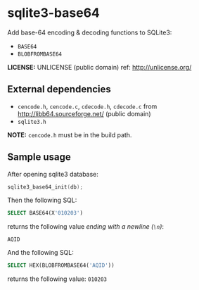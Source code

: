 # sqlite3-base64

Add base-64 encoding & decoding functions to SQLite3:

- `BASE64`
- `BLOBFROMBASE64`

**LICENSE:** UNLICENSE (public domain) ref: <http://unlicense.org/>

## External dependencies

- `cencode.h`, `cencode.c`, `cdecode.h`, `cdecode.c` from <http://libb64.sourceforge.net/> (public domain)
- `sqlite3.h`

**NOTE:** `cencode.h` must be in the build path.

## Sample usage

After opening sqlite3 database:

```c
sqlite3_base64_init(db);
```

Then the following SQL:
```sql
SELECT BASE64(X'010203')
```

returns the following value _ending with a newline (`\n`)_:
```
AQID
```

And the following SQL:

```sql
SELECT HEX(BLOBFROMBASE64('AQID'))
```

returns the following value: `010203`
